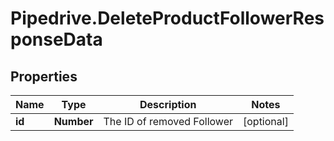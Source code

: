 # Pipedrive.DeleteProductFollowerResponseData

## Properties

Name | Type | Description | Notes
------------ | ------------- | ------------- | -------------
**id** | **Number** | The ID of removed Follower | [optional] 


